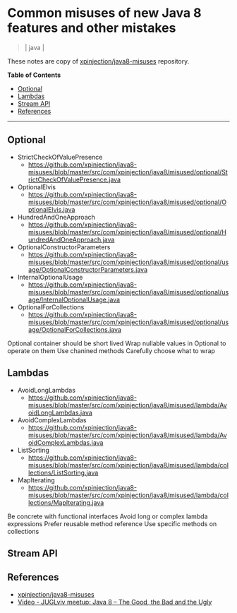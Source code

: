 # Common misuses of new Java 8 features and other mistakes
> | java |

These notes are copy of [xpinjection/java8-misuses](https://github.com/xpinjection/java8-misuses) repository.

**Table of Contents**
- [Optional](#optional)
- [Lambdas](#lambdas)
- [Stream API](#stream-api)
- [References](#references)

---

## Optional

- StrictCheckOfValuePresence
  - https://github.com/xpinjection/java8-misuses/blob/master/src/com/xpinjection/java8/misused/optional/StrictCheckOfValuePresence.java
- OptionalElvis
  - https://github.com/xpinjection/java8-misuses/blob/master/src/com/xpinjection/java8/misused/optional/OptionalElvis.java
- HundredAndOneApproach
  - https://github.com/xpinjection/java8-misuses/blob/master/src/com/xpinjection/java8/misused/optional/HundredAndOneApproach.java
- OptionalConstructorParameters
  - https://github.com/xpinjection/java8-misuses/blob/master/src/com/xpinjection/java8/misused/optional/usage/OptionalConstructorParameters.java
- InternalOptionalUsage
  - https://github.com/xpinjection/java8-misuses/blob/master/src/com/xpinjection/java8/misused/optional/usage/InternalOptionalUsage.java
- OptionalForCollections
  - https://github.com/xpinjection/java8-misuses/blob/master/src/com/xpinjection/java8/misused/optional/usage/OptionalForCollections.java

Optional container should be short lived
Wrap nullable values in Optional to operate on them
Use chanined methods
Carefully choose what to wrap

## Lambdas

- AvoidLongLambdas
  - https://github.com/xpinjection/java8-misuses/blob/master/src/com/xpinjection/java8/misused/lambda/AvoidLongLambdas.java
- AvoidComplexLambdas
  - https://github.com/xpinjection/java8-misuses/blob/master/src/com/xpinjection/java8/misused/lambda/AvoidComplexLambdas.java
- ListSorting
  - https://github.com/xpinjection/java8-misuses/blob/master/src/com/xpinjection/java8/misused/lambda/collections/ListSorting.java
- MapIterating
  - https://github.com/xpinjection/java8-misuses/blob/master/src/com/xpinjection/java8/misused/lambda/collections/MapIterating.java

Be concrete with functional interfaces
Avoid long or complex lambda expressions
Prefer reusable method reference
Use specific methods on collections

## Stream API

## References

- [xpinjection/java8-misuses](https://github.com/xpinjection/java8-misuses)
- [Video - JUGLviv meetup: Java 8 – The Good, the Bad and the Ugly](https://www.youtube.com/watch?v=_BDMPpGf1fA)

